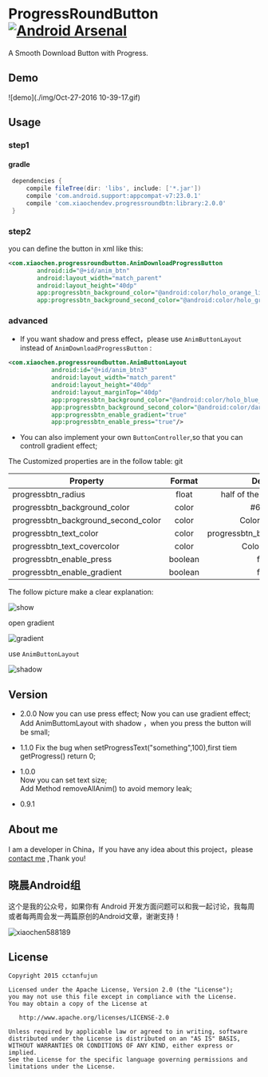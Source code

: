 # ProgressRoundButton   [![Android Arsenal](https://img.shields.io/badge/Android%20Arsenal-ProgressRoundButton-green.svg?style=flat)](https://android-arsenal.com/details/1/2660)

A Smooth Download Button with Progress.

## Demo

![demo](./img/Oct-27-2016 10-39-17.gif)

## Usage

### step1

#### gradle

```groovy
 dependencies {
     compile fileTree(dir: 'libs', include: ['*.jar'])
     compile 'com.android.support:appcompat-v7:23.0.1'
     compile 'com.xiaochendev.progressroundbtn:library:2.0.0'
 }
 ```
### step2 

you can define the button in xml like this:

```xml
<com.xiaochen.progressroundbutton.AnimDownloadProgressButton
        android:id="@+id/anim_btn"
        android:layout_width="match_parent"
        android:layout_height="40dp"
        app:progressbtn_background_color="@android:color/holo_orange_light"
        app:progressbtn_background_second_color="@android:color/holo_green_light"/>
```
### advanced
* If you want shadow and press effect，please use `AnimButtonLayout` instead of `AnimDownloadProgressButton` :

```xml
<com.xiaochen.progressroundbutton.AnimButtonLayout
            android:id="@+id/anim_btn3"
            android:layout_width="match_parent"
            android:layout_height="40dp"
            android:layout_marginTop="40dp"
            app:progressbtn_background_color="@android:color/holo_blue_dark"
            app:progressbtn_background_second_color="@android:color/darker_gray"
            app:progressbtn_enable_gradient="true"
            app:progressbtn_enable_press="true"/>
```

* You can also implement your own `ButtonController`,so that you can controll gradient effect;



The Customized properties are in the follow table:
git 

| Property        | Format           | Default  |  
| ------------- |:-------------:| :-----:|  
|progressbtn_radius  |float  |half of the button height  |  
|progressbtn_background_color|color | #6699ff |
|progressbtn_background_second_color|color|Color.LTGRAY|
|progressbtn_text_color|color|progressbtn_background_color|
|progressbtn_text_covercolor|color|Color.WHITE|  
|progressbtn_enable_press|boolean|false|  
|progressbtn_enable_gradient|boolean|false|  

  
 The follow picture make a clear explanation:
 
 ![show](http://ww4.sinaimg.cn/large/0060lm7Tgw1ex1yr2b9xjj30eg0go75n.jpg)
 
 open gradient
 
 ![gradient](http://ww4.sinaimg.cn/mw690/6ccf7929gw1f96m1ejk01j208m01mjra.jpg)
 
 use `AnimButtonLayout`
 
 ![shadow](http://ww2.sinaimg.cn/mw690/6ccf7929gw1f96m1f759gj208h01taa0.jpg)
 
## Version

* 2.0.0 
	Now you can use press effect;
	Now you can use gradient effect;
	Add AnimButtomLayout with shadow ，when you press the button will be small;

* 1.1.0
  Fix the bug when setProgressText("something",100),first tiem getProgress() return 0;

* 1.0.0   
  Now you can set text size;  
  Add Method removeAllAnim() to avoid memory leak;

* 0.9.1

## About me 

I am a developer in China，If you have any idea about this project，please [contact me](mailto:cctanfujun@163.com)
,Thank you!

## 晓晨Android组
这个是我的公众号，如果你有 Android 开发方面问题可以和我一起讨论，我每周或者每两周会发一两篇原创的Android文章，谢谢支持！

![xiaochen588189](./img/wechat.jpg)



## License

    Copyright 2015 cctanfujun

    Licensed under the Apache License, Version 2.0 (the "License");
    you may not use this file except in compliance with the License.
    You may obtain a copy of the License at

       http://www.apache.org/licenses/LICENSE-2.0

    Unless required by applicable law or agreed to in writing, software
    distributed under the License is distributed on an "AS IS" BASIS,
    WITHOUT WARRANTIES OR CONDITIONS OF ANY KIND, either express or implied.
    See the License for the specific language governing permissions and
    limitations under the License.
